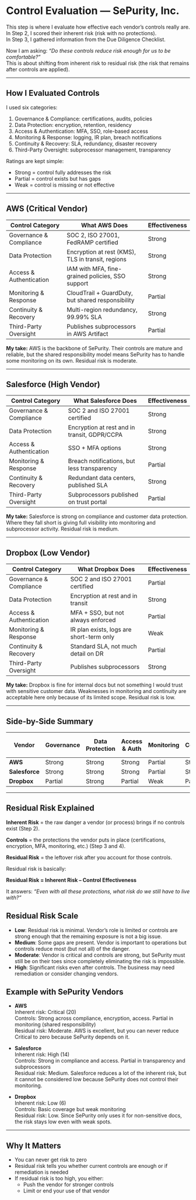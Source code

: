 # Control Evaluation — SePurity, Inc.

This step is where I evaluate how effective each vendor’s controls really are.  
In Step 2, I scored their inherent risk (risk with no protections).  
In Step 3, I gathered information from the Due Diligence Checklist.  

Now I am asking: *“Do these controls reduce risk enough for us to be comfortable?”*  
This is about shifting from inherent risk to residual risk (the risk that remains after controls are applied).  

---

## How I Evaluated Controls

I used six categories:  

1. Governance & Compliance: certifications, audits, policies  
2. Data Protection: encryption, retention, residency  
3. Access & Authentication: MFA, SSO, role-based access  
4. Monitoring & Response: logging, IR plan, breach notifications  
5. Continuity & Recovery: SLA, redundancy, disaster recovery  
6. Third-Party Oversight: subprocessor management, transparency  

Ratings are kept simple:  
- Strong = control fully addresses the risk  
- Partial = control exists but has gaps  
- Weak = control is missing or not effective  

---

## AWS (Critical Vendor)

| Control Category        | What AWS Does                                    | Effectiveness |
|--------------------------|--------------------------------------------------|---------------|
| Governance & Compliance | SOC 2, ISO 27001, FedRAMP certified              | Strong        |
| Data Protection         | Encryption at rest (KMS), TLS in transit, regions | Strong        |
| Access & Authentication | IAM with MFA, fine-grained policies, SSO support | Strong        |
| Monitoring & Response   | CloudTrail + GuardDuty, but shared responsibility | Partial       |
| Continuity & Recovery   | Multi-region redundancy, 99.99% SLA              | Strong        |
| Third-Party Oversight   | Publishes subprocessors in AWS Artifact          | Partial       |

**My take:** AWS is the backbone of SePurity. Their controls are mature and reliable, but the shared responsibility model means SePurity has to handle some monitoring on its own. Residual risk is moderate.  

---

## Salesforce (High Vendor)

| Control Category        | What Salesforce Does                             | Effectiveness |
|--------------------------|--------------------------------------------------|---------------|
| Governance & Compliance | SOC 2 and ISO 27001 certified                    | Strong        |
| Data Protection         | Encryption at rest and in transit, GDPR/CCPA     | Strong        |
| Access & Authentication | SSO + MFA options                                | Strong        |
| Monitoring & Response   | Breach notifications, but less transparency      | Partial       |
| Continuity & Recovery   | Redundant data centers, published SLA            | Strong        |
| Third-Party Oversight   | Subprocessors published on trust portal          | Partial       |

**My take:** Salesforce is strong on compliance and customer data protection. Where they fall short is giving full visibility into monitoring and subprocessor activity. Residual risk is medium.  

---

## Dropbox (Low Vendor)

| Control Category        | What Dropbox Does                                | Effectiveness |
|--------------------------|--------------------------------------------------|---------------|
| Governance & Compliance | SOC 2 and ISO 27001 certified                    | Partial       |
| Data Protection         | Encryption at rest and in transit                | Strong        |
| Access & Authentication | MFA + SSO, but not always enforced               | Partial       |
| Monitoring & Response   | IR plan exists, logs are short-term only         | Weak          |
| Continuity & Recovery   | Standard SLA, not much detail on DR              | Partial       |
| Third-Party Oversight   | Publishes subprocessors                          | Strong        |

**My take:** Dropbox is fine for internal docs but not something I would trust with sensitive customer data. Weaknesses in monitoring and continuity are acceptable here only because of its limited scope. Residual risk is low.  

---

## Side-by-Side Summary

| Vendor       | Governance | Data Protection | Access & Auth | Monitoring | Continuity | Third-Party Oversight | Residual Risk |
|--------------|------------|-----------------|---------------|------------|------------|-----------------------|----------------|
| **AWS**      | Strong     | Strong          | Strong        | Partial    | Strong     | Partial               | Moderate       |
| **Salesforce** | Strong   | Strong          | Strong        | Partial    | Strong     | Partial               | Medium         |
| **Dropbox**  | Partial    | Strong          | Partial       | Weak       | Partial    | Strong                | Low            |

---

## Residual Risk Explained

**Inherent Risk** = the raw danger a vendor (or process) brings if no controls exist (Step 2).  

**Controls** = the protections the vendor puts in place (certifications, encryption, MFA, monitoring, etc.) (Step 3 and 4).  

**Residual Risk** = the leftover risk after you account for those controls.  

Residual risk is basically:  

**Residual Risk = Inherent Risk – Control Effectiveness**  

It answers: *“Even with all these protections, what risk do we still have to live with?”*  

## Residual Risk Scale

- **Low**: Residual risk is minimal. Vendor’s role is limited or controls are strong enough that the remaining exposure is not a big issue.  
- **Medium**: Some gaps are present. Vendor is important to operations but controls reduce most (but not all) of the danger.  
- **Moderate**: Vendor is critical and controls are strong, but SePurity must still be on their toes since completely eliminating the risk is impossible.  
- **High**: Significant risks even after controls. The business may need remediation or consider changing vendors.

## Example with SePurity Vendors
- **AWS**  
  Inherent risk: Critical (20)  
  Controls: Strong across compliance, encryption, access. Partial in monitoring (shared responsibility)  
  Residual risk: Moderate. AWS is excellent, but you can never reduce Critical to zero because SePurity depends on it.  

- **Salesforce**  
  Inherent risk: High (14)  
  Controls: Strong in compliance and access. Partial in transparency and subprocessors  
  Residual risk: Medium. Salesforce reduces a lot of the inherent risk, but it cannot be considered low because SePurity does not control their monitoring.  

- **Dropbox**  
  Inherent risk: Low (6)  
  Controls: Basic coverage but weak monitoring  
  Residual risk: Low. Since SePurity only uses it for non-sensitive docs, the risk stays low even with weak spots.  

---

## Why It Matters
- You can never get risk to zero  
- Residual risk tells you whether current controls are enough or if remediation is needed  
- If residual risk is too high, you either:  
  - Push the vendor for stronger controls  
  - Limit or end your use of that vendor  
